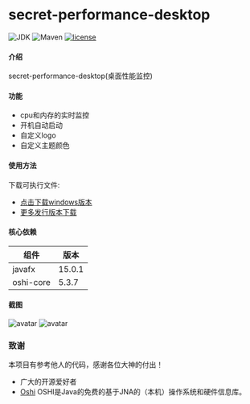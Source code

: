 # secret-performance-desktop

![JDK](https://img.shields.io/badge/JDK-11-green.svg)
![Maven](https://img.shields.io/badge/Maven-3.6.1-green.svg)
[![license](https://img.shields.io/badge/license-GPL%20v3-yellow.svg)](https://gitee.com/secret_C/secretBlogBoot/blob/master/LICENSE)


#### 介绍
secret-performance-desktop(桌面性能监控)

#### 功能
* cpu和内存的实时监控
* 开机自动启动
* 自定义logo
* 自定义主题颜色

#### 使用方法
下载可执行文件:
* [点击下载windows版本]()
* [更多发行版本下载](https://gitee.com/SecretOpen/secret-performance-desktop/releases)


#### 核心依赖
|  组件   | 版本  |
|  ----  | ----  |
| javafx  | 15.0.1 |
| oshi-core  | 5.3.7 |

#### 截图
![avatar](http://secretOpen.gitee.io/secret-performance-desktop/img1.png)
![avatar](http://secretOpen.gitee.io/secret-performance-desktop/img2.png)


### 致谢

本项目有参考他人的代码，感谢各位大神的付出！
* 广大的开源爱好者
* [Oshi](https://github.com/oshi/oshi) OSHI是Java的免费的基于JNA的（本机）操作系统和硬件信息库。
